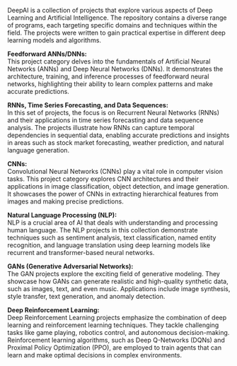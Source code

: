DeepAI is a collection of projects that explore various aspects of Deep Learning and Artificial Intelligence. The repository contains a diverse range of programs, each targeting specific domains and techniques within the field. The projects were written to gain practical expertise in different deep learning models and algorithms.  
  
**Feedforward ANNs/DNNs:**  
    This project category delves into the fundamentals of Artificial Neural Networks (ANNs) and Deep Neural Networks (DNNs). It demonstrates the architecture, training, and inference processes of  feedforward neural networks, highlighting their ability to learn complex patterns and make accurate predictions.  
  
**RNNs, Time Series Forecasting, and Data Sequences:**  
    In this set of projects, the focus is on Recurrent Neural Networks (RNNs) and their applications in time series forecasting and data sequence analysis. The projects illustrate how RNNs can capture temporal dependencies in sequential data, enabling accurate predictions and insights in areas such as stock market forecasting, weather prediction, and natural language generation.  
  
**CNNs:**  
    Convolutional Neural Networks (CNNs) play a vital role in computer vision tasks. This project category explores CNN architectures and their applications in image classification, object detection, and image generation. It showcases the power of CNNs in extracting hierarchical features from images and making precise predictions.  
    
**Natural Language Processing (NLP):**    
    NLP is a crucial area of AI that deals with understanding and processing human language. The NLP projects in this collection demonstrate techniques such as sentiment analysis, text classification, named entity recognition, and language translation using deep learning models like recurrent and transformer-based neural networks.
  
**GANs (Generative Adversarial Networks):**  
    The GAN projects explore the exciting field of generative modeling. They showcase how GANs can generate realistic and high-quality synthetic data, such as images, text, and even music. Applications include image synthesis, style transfer, text generation, and anomaly detection.  
  
**Deep Reinforcement Learning:**  
    Deep Reinforcement Learning projects emphasize the combination of deep learning and reinforcement learning techniques. They tackle challenging tasks like game playing, robotics control, and autonomous decision-making. Reinforcement learning algorithms, such as Deep Q-Networks (DQNs) and Proximal Policy Optimization (PPO), are employed to train agents that can learn and make optimal decisions in complex environments.  
